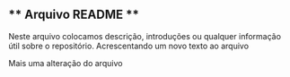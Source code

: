 ## ** Arquivo README **
Neste arquivo colocamos descrição, introduções ou qualquer informação útil sobre o repositório.
Acrescentando um novo texto ao arquivo 

Mais uma alteração do arquivo